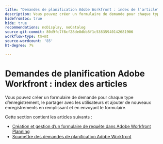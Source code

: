 ```yaml
---
title: "Demandes de planification Adobe Workfront : index de l’article"
description: Vous pouvez créer un formulaire de demande pour chaque type d’enregistrement, le partager avec les utilisateurs et ajouter de nouveaux enregistrements en remplissant et en envoyant le formulaire.
hidefromtoc: true
hide: true
recommendations: noDisplay, noCatalog
source-git-commit: 80d9fc7f8cf28de8dbb8f1c53835940142681906
workflow-type: tm+mt
source-wordcount: '85'
ht-degree: 7%

---
```


# Demandes de planification Adobe Workfront : index des articles

Vous pouvez créer un formulaire de demande pour chaque type d’enregistrement, le partager avec les utilisateurs et ajouter de nouveaux enregistrements en remplissant et en envoyant le formulaire.

<!--update the metadata with real information when making this available in TOC and in the left nav-->

Cette section contient les articles suivants :

* [Création et gestion d’un formulaire de requête dans Adobe Workfront Planning](/help/quicksilver/planning/requests/create-request-form.md)
* [Soumettre des demandes de planification Adobe Workfront](/help/quicksilver/planning/requests/submit-requests.md)